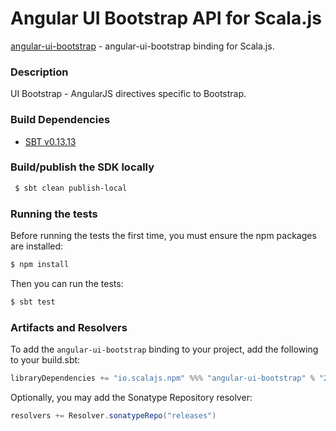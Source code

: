 Angular UI Bootstrap API for Scala.js
================================
[angular-ui-bootstrap](https://www.npmjs.com/package/angular-ui-bootstrap) - angular-ui-bootstrap binding for Scala.js.

### Description

UI Bootstrap - AngularJS directives specific to Bootstrap.

### Build Dependencies

* [SBT v0.13.13](http://www.scala-sbt.org/download.html)

### Build/publish the SDK locally

```bash
 $ sbt clean publish-local
```

### Running the tests

Before running the tests the first time, you must ensure the npm packages are installed:

```bash
$ npm install
```

Then you can run the tests:

```bash
$ sbt test
```

### Artifacts and Resolvers

To add the `angular-ui-bootstrap` binding to your project, add the following to your build.sbt:  

```sbt
libraryDependencies += "io.scalajs.npm" %%% "angular-ui-bootstrap" % "2.5.0"
```

Optionally, you may add the Sonatype Repository resolver:

```sbt   
resolvers += Resolver.sonatypeRepo("releases") 
```